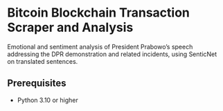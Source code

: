 # Bitcoin Blockchain Transaction Scraper and Analysis

Emotional and sentiment analysis of President Prabowo’s speech addressing the DPR demonstration and related incidents, using SenticNet on translated sentences.

## Prerequisites

- Python 3.10 or higher